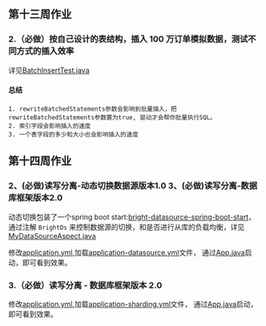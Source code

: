 
## 第十三周作业

### 2.（必做）按自己设计的表结构，插入 100 万订单模拟数据，测试不同方式的插入效率
详见[BatchInsertTest.java](./src/main/java/io/github/brightloong/mysql/BatchInsertTest.java)

#### 总结
    1. rewriteBatchedStatements参数会影响到批量插入，把rewriteBatchedStatements参数置为true, 驱动才会帮你批量执行SQL。
    2. 索引字段会影响插入的速度
    3. 一个表字段的多少和大小也会影响插入的速度

## 第十四周作业
### 2、(必做)读写分离-动态切换数据源版本1.0 3、(必做)读写分离-数据库框架版本2.0

动态切换包装了一个spring boot start:[bright-datasource-spring-boot-start](../Home_Work/bright-datasource-spring-boot-start)，
通过注解 `BrightDs` 来控制数据源的切换，和是否进行从库的负载均衡，详见[MyDataSourceAspect.java](../Home_Work/bright-datasource-spring-boot-start/src/main/java/io/github/brightloong/bright/datasource/aspect/MyDataSourceAspect.java)

修改[application.yml](./src/main/resources/application.yml),加载[application-datasource.yml](./src/main/resources/application-datasource.yml)文件，
通过[App.java](./src/main/java/io/github/brightloong/mysql/App.java)启动，即可看到效果。

### 3.（必做）读写分离 - 数据库框架版本 2.0

修改[application.yml](./src/main/resources/application.yml),加载[application-sharding.yml](./src/main/resources/application-sharding.yml)文件，
通过[App.java]()启动，即可看到效果。